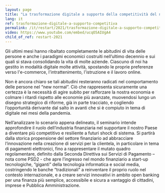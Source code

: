 ```yaml
---
layout: page
title: "La trasformazione digitale a supporto della competitività del nostro Paese"
lang: it
ref: trasformazione-digitale-a-supporto-competitiva
permalink: /it/restart/2021/trasformazione-digitale-a-supporto-competitiva
video: https://www.youtube.com/embed/ucqO5AIUgA4
child_of_ref: restart-2021
---
```


Gli ultimi mesi hanno ribaltato completamente le abitudini di vita delle
persone e anche i paradigmi economici costruiti nell’ultimo decennio e sui
quali si stava consolidando la vita di molte aziende. Ciascuno di noi ha
gestito in modalità digitale molte attività, spostando le proprie preferenze
verso l'e-commerce, l'intrattenimento, l'istruzione e il lavoro online.

Non è ancora chiaro se tali abitudini resteranno radicati nel comportamento
delle persone nel “new normal”. Ciò che rappresenta sicuramente una certezza è
la necessità di agire subito per rafforzare la nostra economia e colmare i
ritardi rispetto alle economie più avanzate, muovendosi lungo un disegno
strategico di riforme, già in parte tracciato, e cogliendo l’opportunità
derivante dal salto in avanti che si è compiuto in tema di digitale nei mesi
della pandemia.

Nell’analizzare lo scenario appena delineato, il seminario intende approfondire
il ruolo dell’industria finanziaria nel supportare il nostro Paese a diventare
più competitivo e resiliente a futuri shock di sistema.  Si partirà dalla
storica propensione del settore finanziario ad abbracciare l’innovazione nella
creazione di servizi per la clientela, in particolare in tema di pagamenti
elettronici, fino a rappresentare il mutato quadro regolamentare, definito
dalla Seconda Direttiva sui Servizi di Pagamento – nota come PSD2 - che apre
l’ingresso nel mondo finanziario a start-up tecnologiche, “giganti” della
tecnologia informatica e social media, costringendo le banche “tradizionali” a
reinventare il proprio ruolo nel contesto internazionale, e a creare servizi
innovativi in ambito open banking per una finanza più semplice, accessibile e
sicura a vantaggio di cittadini, imprese e Pubblica Amministrazione.
